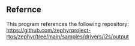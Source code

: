 ## Refernce

This program references the following repository:
https://github.com/zephyrproject-rtos/zephyr/tree/main/samples/drivers/i2s/output
